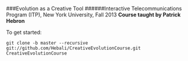 ###Evolution as a Creative Tool
######Interactive Telecommunications Program (ITP), New York University, Fall 2013
<b>Course taught by Patrick Hebron</b>


To get started:
<br />
```
git clone -b master --recursive git://github.com/Hebali/CreativeEvolutionCourse.git CreativeEvolutionCourse
```
